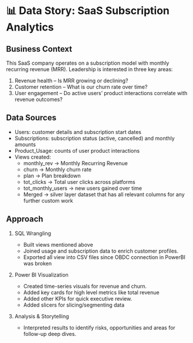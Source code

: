 
# 📊 Data Story: SaaS Subscription Analytics

## Business Context

This SaaS company operates on a subscription model with monthly recurring revenue (MRR). Leadership is interested in three key areas:

1. Revenue health – Is MRR growing or declining?
2. Customer retention – What is our churn rate over time?
3. User engagement – Do active users’ product interactions correlate with revenue outcomes?


## Data Sources

- Users: customer details and subscription start dates
- Subscriptions: subscription status (active, cancelled) and monthly amounts
- Product_Usage: counts of user product interactions
- Views created:
  - monthly_rev → Monthly Recurring Revenue
  - churn → Monthly churn rate
  - plan → Plan breakdown 
  - tot_clicks → Total user clicks across platforms
  - tot_monthly_users → new users gained over time
  - Merged → silver layer dataset that has all relevant columns for any further custom work
 
## Approach

1. SQL Wrangling
   - Built views mentioned above
   - Joined usage and subscription data to enrich customer profiles.
   - Exported all view into CSV files since OBDC connection in PowerBI was broken

2. Power BI Visualization
   - Created time-series visuals for revenue and churn.
   - Added key cards for high level metrics like total revenue
   - Added other KPIs for quick executive review.
   - Added slicers for slicing/segmenting data

3. Analysis & Storytelling
   - Interpreted results to identify risks, opportunities and areas for follow-up deep dives. 
